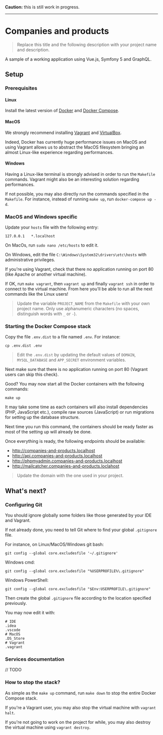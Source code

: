 **Caution:** this is still work in progress.

---

# Companies and products

> Replace this title and the following description with your project name and description.

A sample of a working application using Vue.js, Symfony 5 and GraphQL.

## Setup

### Prerequisites

#### Linux

Install the latest version of [Docker](https://docs.docker.com/install/) and 
[Docker Compose](https://docs.docker.com/compose/install/).

#### MacOS

We strongly recommend installing [Vagrant](https://www.vagrantup.com/) and 
[VirtualBox](https://www.virtualbox.org/).

Indeed, Docker has currently huge performance issues on MacOS and using
Vagrant allows us to abstract the MacOS filesystem bringing an almost Linux-like experience regarding performances.

#### Windows

Having a Linux-like terminal is strongly advised in order to run the `Makefile` commands.
Vagrant might also be an interesting solution regarding performances.

If not possible, you may also directly run the commands specified in the `Makefile`. 
For instance, instead of running `make up`, run `docker-compose up -d`.

### MacOS and Windows specific

Update your `hosts` file with the following entry:

```
127.0.0.1   *.localhost
```

On MacOs, run `sudo nano /etc/hosts` to edit it.

On Windows, edit the file `C:\Windows\System32\drivers\etc\hosts` with administrative privileges.

If you're using Vagrant, check that there no application running 
on port 80 (like Apache or another virtual machine).

If OK, run `make vagrant`, then `vagrant up` and finally `vagrant ssh` 
in order to connect to the virtual machine. From here you'll be able to run all the next commands like
the Linux users!

> Update the variable `PROJECT_NAME` from the `Makefile` with your own project name.
> Only use alphanumeric characters (no spaces, distinguish words with `_` or `-`).

### Starting the Docker Compose stack

Copy the file `.env.dist` to a file named `.env`. For instance:

```
cp .env.dist .env
```

> Edit the `.env.dist` by updating the default values of `DOMAIN`, `MYSQL_DATABASE` and `APP_SECRET`
> environment variables.

Next make sure that there is no application running on port 80 (Vagrant users can skip this check).

Good? You may now start all the Docker containers with the following commands:

```
make up
```

It may take some time as each containers will also install dependencies (PHP, JavaScript etc.),
compile raw sources (JavaScript) or run migrations for setting up the database structure.

Next time you run this command, the containers should be ready faster as most of the 
setting up will already be done.

Once everything is ready, the following endpoints should be available:

* http://companies-and-products.localhost
* http://api.companies-and-products.localhost
* http://phpmyadmin.companies-and-products.localhost
* http://mailcatcher.companies-and-products.loclahost

> Update the domain with the one used in your project.

## What's next?

### Configuring Git

You should ignore globally some folders like those generated by your IDE and Vagrant.

If not already done, you need to tell Git where to find your global `.gitignore` file.

For instance, on Linux/MacOS/Windows git bash:

```
git config --global core.excludesfile '~/.gitignore'
```

Windows cmd:

```
git config --global core.excludesfile "%USERPROFILE%\.gitignore"
```

Windows PowerShell:

```
git config --global core.excludesfile "$Env:USERPROFILE\.gitignore"
```

Then create the global `.gitignore` file according to the location specified previously.

You may now edit it with:

```
# IDE
.idea
.vscode
# MacOS
.DS_Store
# Vagrant
.vagrant
```

### Services documentation

// TODO

### How to stop the stack?

As simple as the `make up` command, run `make down` to stop the entire Docker Compose stack.

If you're a Vagrant user, you may also stop the virtual machine with `vagrant halt`.

If you're not going to work on the project for while, you may also destroy 
the virtual machine using `vagrant destroy`.
